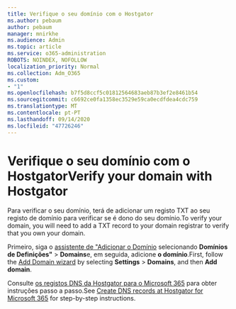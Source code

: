 ```yaml
---
title: Verifique o seu domínio com o Hostgator
ms.author: pebaum
author: pebaum
manager: mnirkhe
ms.audience: Admin
ms.topic: article
ms.service: o365-administration
ROBOTS: NOINDEX, NOFOLLOW
localization_priority: Normal
ms.collection: Adm_O365
ms.custom:
- "1"
ms.openlocfilehash: b7f5d8ccf5c01812564683aeb87b3ef2e8461b54
ms.sourcegitcommit: c6692ce0fa1358ec3529e59ca0ecdfdea4cdc759
ms.translationtype: MT
ms.contentlocale: pt-PT
ms.lasthandoff: 09/14/2020
ms.locfileid: "47726246"
---
```

# <a name="verify-your-domain-with-hostgator"></a><span data-ttu-id="9181f-102">Verifique o seu domínio com o Hostgator</span><span class="sxs-lookup"><span data-stu-id="9181f-102">Verify your domain with Hostgator</span></span>

<span data-ttu-id="9181f-103">Para verificar o seu domínio, terá de adicionar um registo TXT ao seu registo de domínio para verificar se é dono do seu domínio.</span><span class="sxs-lookup"><span data-stu-id="9181f-103">To verify your domain, you will need to add a TXT record to your domain registrar to verify that you own your domain.</span></span> 

<span data-ttu-id="9181f-104">Primeiro, siga o [assistente de "Adicionar o Domínio](https://portal.office.com/adminportal/home#/Domains) selecionando **Domínios de Definições"** \> **Domains**e, em seguida, adicione **o domínio**.</span><span class="sxs-lookup"><span data-stu-id="9181f-104">First, follow the [Add Domain wizard](https://portal.office.com/adminportal/home#/Domains) by selecting **Settings** \> **Domains**, and then **Add domain**.</span></span>
  
<span data-ttu-id="9181f-105">Consulte [os registos DNS da Hostgator para o Microsoft 365](https://docs.microsoft.com/microsoft-365/admin/dns/create-dns-records-at-hostgator) para obter instruções passo a passo.</span><span class="sxs-lookup"><span data-stu-id="9181f-105">See [Create DNS records at Hostgator for Microsoft 365](https://docs.microsoft.com/microsoft-365/admin/dns/create-dns-records-at-hostgator) for step-by-step instructions.</span></span>